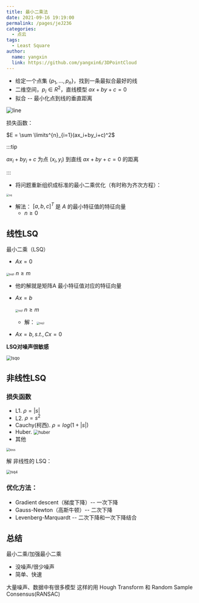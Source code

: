 ```yaml
---
title: 最小二乘法
date: 2021-09-16 19:19:00
permalink: /pages/jeJ236
categories: 
  - 点云
tags: 
  - Least Square
author: 
  name: yangxin
  link: https://github.com/yangxin6/3DPointCloud
---
```


- 给定一个点集 $\{p_1,...,p_n\}$，找到一条最拟合最好的线
- 二维空间，$p_i\in R^2$，直线模型 $ax+by+c=0$
- 拟合 -- 最小化点到线的垂直距离

![line](https://cdn.jsdelivr.net/gh/yangxin6/img-hosting@master/images/line.62k9vxqj3dc0.png)

损失函数：

$E = \sum \limits^{n}_{i=1}(ax_i+by_i+c)^2$

:::tip

$ax_i+by_i+c$ 为点 $(x_i,y_i)$ 到直线  $ax+by+c=0$ 的距离

:::



- 将问题重新组织成标准的最小二乘优化（有时称为齐次方程）：

<img src="https://cdn.jsdelivr.net/gh/yangxin6/img-hosting@master/images/sq.2tkvcg9w4bm0.jpg" alt="sq" style="zoom:46%;" />

- 解法： $[a,b,c]^T$ 是 $A$ 的最小特征值的特征向量
  - $n \geq 0$



## 线性LSQ

最小二乘（LSQ）

-  $Ax = 0$

  <img src="https://cdn.jsdelivr.net/gh/yangxin6/img-hosting@master/images/lsq0.78eruzesftc0.jpg" alt="lsq0" style="zoom:47%;" /> $n \geq m$

  - 他的解就是矩阵A 最小特征值对应的特征向量

- $Ax=b$

  <img src="https://cdn.jsdelivr.net/gh/yangxin6/img-hosting@master/images/lsq1.49o0owi58hu0.jpg" alt="lsq1" style="zoom:47%;" /> $n \geq m$	

  - 解： <img src="https://cdn.jsdelivr.net/gh/yangxin6/img-hosting@master/images/lsq2.6np7czmnohc0.jpg" alt="lsq2" style="zoom:47%;" />

- $Ax=b,s.t.,Cx=0$



**LSQ对噪声很敏感**

<img src="https://cdn.jsdelivr.net/gh/yangxin6/img-hosting@master/images/lsqo.520sn114yqw0.png" alt="lsqo" style="zoom:80%;" />

## 非线性LSQ

### 损失函数

- L1. $\rho = |s|$
- L2. $\rho = s^2$
- Cauchy(柯西). $\rho = log(1+|s|)$
- Huber.  <img src="https://cdn.jsdelivr.net/gh/yangxin6/img-hosting@master/images/huber.379hi0zk0240.png" alt="huber" style="zoom:80%;" />
- 其他

<img src="https://cdn.jsdelivr.net/gh/yangxin6/img-hosting@master/images/loss.3tmfggj1kxq0.jpg" alt="loss" style="zoom:56%;" />

解 非线性的 LSQ：

<img src="https://cdn.jsdelivr.net/gh/yangxin6/img-hosting@master/images/lsq4.j8be5q7nonk.jpg" alt="lsq4" style="zoom:67%;" />

### 优化方法：

- Gradient descent（梯度下降）-- 一次下降
- Gauss-Newton（高斯牛顿）-- 二次下降
- Levenberg-Marquardt -- 二次下降和一次下降结合



## 总结

最小二乘/加强最小二乘

- 没噪声/很少噪声
- 简单、快速



大量噪声、数据中有很多模型 这样的用 Hough Transform 和 Random Sample Consensus(RANSAC)